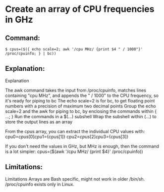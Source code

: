 # Create an array of CPU frequencies in GHz

## Command:
```
$ cpus=($({ echo scale=2; awk '/cpu MHz/ {print $4 " / 1000"}' /proc/cpuinfo; } | bc))
```

## Explanation:
Explanation

The awk command takes the input from /proc/cpuinfo, matches lines containing "cpu MHz", and appends the " / 1000" to the CPU frequency, so it's ready for piping to bc
The echo scale=2 is for bc, to get floating point numbers with a precision of maximum two decimal points
Group the echo scale=2 and the awk for piping to bc, by enclosing the commands within { ...; }
Run the commands in a $(...) subshell 
Wrap the subshell within (...) to store the output lines as an array

From the cpus array, you can extract the individual CPU values with:
cpu0=${cpus[0]}
cpu1=${cpus[1]}
cpu2=${cpus[2]}
cpu3=${cpus[3]}

If you don't need the values in GHz, but MHz is enough, then the command is a lot simpler:
cpus=($(awk '/cpu MHz/ {print $4}' /proc/cpuinfo))

## Limitations:
Limitations
Arrays are Bash specific, might not work in older /bin/sh.
/proc/cpuinfo exists only in Linux.

